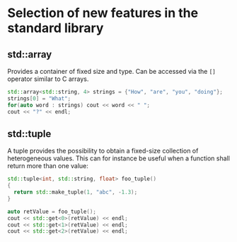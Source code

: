 # Selection of new features in the standard library

## std::array
Provides a container of fixed size and type.
Can be accessed via the `[]` operator similar to C arrays.

```cpp
std::array<std::string, 4> strings = {"How", "are", "you", "doing"};
strings[0] = "What";
for(auto word : strings) cout << word << " ";
cout << "?" << endl;
```
## std::tuple
A tuple provides the possibility to obtain a fixed-size collection of heterogeneous values.
This can for instance be useful when a function shall return more than one value:

```cpp
std::tuple<int, std::string, float> foo_tuple()
{
  return std::make_tuple(1, "abc", -1.3);
}

auto retValue = foo_tuple();
cout << std::get<0>(retValue) << endl;
cout << std::get<1>(retValue) << endl;
cout << std::get<2>(retValue) << endl;


```
